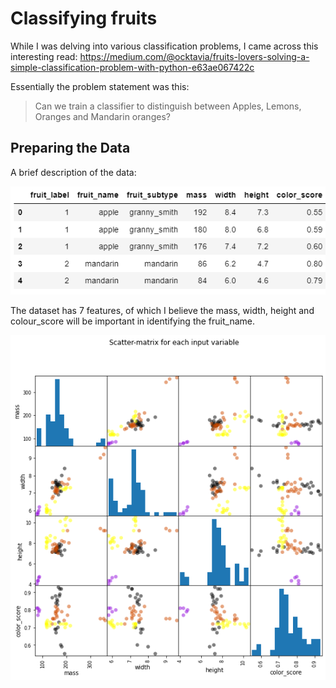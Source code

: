 # Classifying fruits
While I was delving into various classification problems, I came across this interesting read: https://medium.com/@ocktavia/fruits-lovers-solving-a-simple-classification-problem-with-python-e63ae067422c

Essentially the problem statement was this:
> Can we train a classifier to distinguish between Apples, Lemons, Oranges and Mandarin oranges?

## Preparing the Data

A brief description of the data:

![](/images/data.PNG)

The dataset has 7 features, of which I believe the mass, width, height and colour_score will be important in identifying the fruit_name. 

![](/images/distributions.png)
